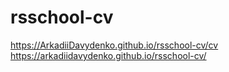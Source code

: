 # rsschool-cv
https://ArkadiiDavydenko.github.io/rsschool-cv/cv
https://arkadiidavydenko.github.io/rsschool-cv/

